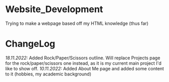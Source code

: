 # Website_Development
Trying to make a webpage based off my HTML knowledge (thus far)
# ChangeLog
*18.11.2022:* Added Rock/Paper/Scissors outline. Will replace Projects page for the rock/paper/scissors one instead, as it is my current main project I'd like to show off.
*10.11.2022:* Added About Me page and added some content to it (hobbies, my academic background)
